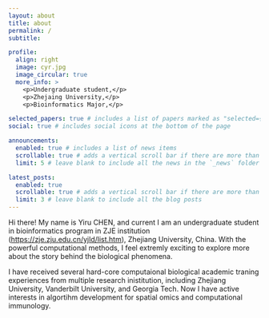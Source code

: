 ```yaml
---
layout: about
title: about
permalink: /
subtitle: 

profile:
  align: right
  image: cyr.jpg
  image_circular: true
  more_info: >
    <p>Undergraduate student,</p>
    <p>Zhejaing University,</p>
    <p>Bioinformatics Major,</p>

selected_papers: true # includes a list of papers marked as "selected={true}"
social: true # includes social icons at the bottom of the page

announcements:
  enabled: true # includes a list of news items
  scrollable: true # adds a vertical scroll bar if there are more than 3 news items
  limit: 5 # leave blank to include all the news in the `_news` folder

latest_posts:
  enabled: true
  scrollable: true # adds a vertical scroll bar if there are more than 3 new posts items
  limit: 3 # leave blank to include all the blog posts
---
```


Hi there! My name is Yiru CHEN, and current I am an undergraduate student in bioinformatics program in ZJE institution (https://zje.zju.edu.cn/yjld/list.htm), Zhejiang University, China. With the powerful computational methods, I feel extremly exciting to explore more about the story behind the biological phenomena. 

I have received several hard-core computaional biological academic traning experiences from multiple research inistitution, including Zhejiang University, Vanderbilt University, and Georgia Tech. Now I have active interests in algortihm development for spatial omics and computational immunology.

